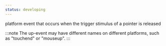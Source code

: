 ```yaml
---
status: developing
---
```


platform event that occurs when the trigger stimulus of a pointer is released

:::note
The up-event may have different names on different platforms, such as "touchend" or "mouseup".
:::